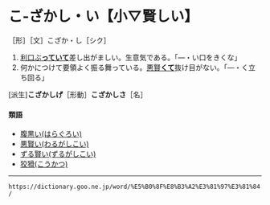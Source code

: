 # こ‐ざかし・い【小▽賢しい】

［形］［文］こざか・し［シク］
1. [利口ぶ**っていて**](りこうぶる（利口ぶる）)差し出がましい。生意気である。「―・い口をきくな」
2. 何かにつけて要領よく振る舞っている。[悪賢**くて**](わるがしこい（悪賢い）)抜け目がない。「―・く立ち回る」
    

\[派生\]**こざかしげ**［形動］**こざかしさ**［名］

#### 類語

-   [腹黒い(はらぐろい)](https://dictionary.goo.ne.jp/word/%E8%85%B9%E9%BB%92%E3%81%84/#jn-179760)
-   [悪賢い(わるがしこい)](https://dictionary.goo.ne.jp/word/%E6%82%AA%E8%B3%A2%E3%81%84/#jn-238884)
-   [ずる賢い(ずるがしこい)](https://dictionary.goo.ne.jp/word/%E7%8B%A1%E8%B3%A2%E3%81%84/#jn-120531)
-   [狡猾(こうかつ)](https://dictionary.goo.ne.jp/word/%E7%8B%A1%E7%8C%BE/#jn-72128)

---
`https://dictionary.goo.ne.jp/word/%E5%B0%8F%E8%B3%A2%E3%81%97%E3%81%84/`